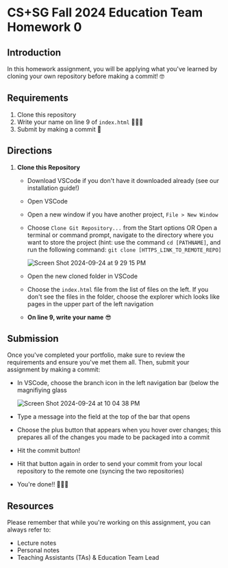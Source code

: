 # CS+SG Fall 2024 Education Team Homework 0

## Introduction

In this homework assignment, you will be applying what you've learned by cloning your own repository before making a commit! 🤓

## Requirements
1. Clone this repository
2. Write your name on line 9 of `index.html` 👩🏾‍💻
3. Submit by making a commit 🥳

## Directions
1. **Clone this Repository**
   - Download VSCode if you don't have it downloaded already (see our installation guide!)
   - Open VSCode
   - Open a new window if you have another project, `File > New Window`
   - Choose `Clone Git Repository...` from the Start options OR Open a terminal or command prompt, navigate to the directory where you want to store the project (hint: use the command `cd [PATHNAME]`, and run the following command: `git clone [HTTPS_LINK_TO_REMOTE_REPO]`
     
     ![Screen Shot 2024-09-24 at 9 29 15 PM](https://github.com/user-attachments/assets/14a68cc0-ef89-4203-8923-3068dbbd00ea)

   - Open the new cloned folder in VSCode
   - Choose the `index.html` file from the list of files on the left. If you don't see the files in the folder, choose the explorer which looks like pages in the upper part of the left navigation
   - **On line 9, write your name** 😎
   
## Submission
Once you've completed your portfolio, make sure to review the requirements and ensure you've met them all. Then, submit your assignment by making a commit:
   - In VSCode, choose the branch icon in the left navigation bar (below the magnifiying glass
     
     ![Screen Shot 2024-09-24 at 10 04 38 PM](https://github.com/user-attachments/assets/9284ed9e-7d61-4d1f-a953-85eaa48cbb39)
     
   - Type a message into the field at the top of the bar that opens
   - Choose the plus button that appears when you hover over changes; this prepares all of the changes you made to be packaged into a commit
   - Hit the commit button!
   - Hit that button again in order to send your commit from your local repository to the remote one (syncing the two repositories)
   - You're done!! 🎉🎉🎉

## Resources
Please remember that while you're working on this assignment, you can always refer to:

- Lecture notes
- Personal notes
- Teaching Assistants (TAs) & Education Team Lead

